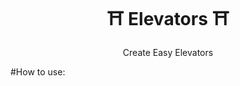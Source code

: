 <div align="center">
  <h1> ⛩️ Elevators ⛩️</h1>
  <p>Create Easy Elevators</p>
</div>

#How to use:
